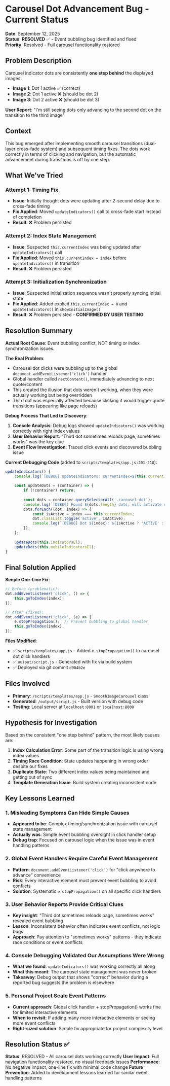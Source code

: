 # Carousel Dot Advancement Bug - Current Status

**Date**: September 12, 2025  
**Status**: **RESOLVED** ✅ - Event bubbling bug identified and fixed  
**Priority**: Resolved - Full carousel functionality restored

## Problem Description

Carousel indicator dots are consistently **one step behind** the displayed images:

- **Image 1**: Dot 1 active ✅ (correct)
- **Image 2**: Dot 1 active ❌ (should be dot 2)  
- **Image 3**: Dot 2 active ❌ (should be dot 3)

**User Report**: "I'm still seeing dots only advancing to the second dot on the transition to the third image"

## Context

This bug emerged after implementing smooth carousel transitions (dual-layer cross-fade system) and subsequent timing fixes. The dots work correctly in terms of clicking and navigation, but the automatic advancement during transitions is off by one step.

## What We've Tried

### Attempt 1: Timing Fix
- **Issue**: Initially thought dots were updating after 2-second delay due to cross-fade timing
- **Fix Applied**: Moved `updateIndicators()` call to cross-fade start instead of completion
- **Result**: ❌ Problem persisted

### Attempt 2: Index State Management  
- **Issue**: Suspected `this.currentIndex` was being updated after `updateIndicators()` call
- **Fix Applied**: Moved `this.currentIndex = index` before `updateIndicators()` in transition
- **Result**: ❌ Problem persisted

### Attempt 3: Initialization Synchronization
- **Issue**: Suspected initialization sequence wasn't properly syncing initial state
- **Fix Applied**: Added explicit `this.currentIndex = 0` and `updateIndicators()` in `showInitialImage()`
- **Result**: ❌ Problem persisted - **CONFIRMED BY USER TESTING**

## Resolution Summary

**Actual Root Cause**: Event bubbling conflict, NOT timing or index synchronization issues.

**The Real Problem**: 
- Carousel dot clicks were bubbling up to the global `document.addEventListener('click')` handler
- Global handler called `nextContent()`, immediately advancing to next quote/content
- This created the illusion that dots weren't working, when they were actually working but being overridden
- Third dot was especially affected because clicking it would trigger quote transitions (appearing like page reloads)

**Debug Process That Led to Discovery**:
1. **Console Analysis**: Debug logs showed `updateIndicators()` was working correctly with right index values
2. **User Behavior Report**: "Third dot sometimes reloads page, sometimes works" was the key clue
3. **Event Flow Investigation**: Traced click events and discovered bubbling issue

**Current Debugging Code** (added to `scripts/templates/app.js:201-218`):
```javascript
updateIndicators() {
    console.log(`[DEBUG] updateIndicators: currentIndex=${this.currentIndex}, images.length=${this.images.length}`);
    
    const updateDots = (container) => {
        if (!container) return;
        
        const dots = container.querySelectorAll('.carousel-dot');
        console.log(`[DEBUG] Found ${dots.length} dots, will activate dot at index ${this.currentIndex}`);
        dots.forEach((dot, index) => {
            const isActive = index === this.currentIndex;
            dot.classList.toggle('active', isActive);
            console.log(`[DEBUG] Dot ${index}: ${isActive ? 'ACTIVE' : 'inactive'}`);
        });
    };
    
    updateDots(this.indicatorsEl);
    updateDots(this.mobileIndicatorsEl);
}
```

## Final Solution Applied

**Simple One-Line Fix**:
```javascript
// Before (problematic):
dot.addEventListener('click', () => {
    this.goToIndex(index);
});

// After (fixed):
dot.addEventListener('click', (e) => {
    e.stopPropagation();  // Prevent bubbling to global handler
    this.goToIndex(index);
});
```

**Files Modified**:
- ✅ `scripts/templates/app.js` - Added `e.stopPropagation()` to carousel dot click handlers
- ✅ `output/script.js` - Generated with fix via build system
- ✅ Deployed via git commit `d904b2e`

## Files Involved

- **Primary**: `/scripts/templates/app.js` - `SmoothImageCarousel` class
- **Generated**: `/output/script.js` - Built version with debug code
- **Testing**: Local server at `localhost:8001` or `localhost:8000`

## Hypothesis for Investigation

Based on the consistent "one step behind" pattern, the most likely causes are:

1. **Index Calculation Error**: Some part of the transition logic is using wrong index values
2. **Timing Race Condition**: State updates happening in wrong order despite our fixes
3. **Duplicate State**: Two different index values being maintained and getting out of sync
4. **Template Generation Issue**: Build system creating inconsistent code

## Key Lessons Learned

### 1. **Misleading Symptoms Can Hide Simple Causes**
- **Appeared to be**: Complex timing/synchronization issue with carousel state management
- **Actually was**: Simple event bubbling oversight in click handler setup
- **Debug trap**: Focused on carousel logic when the issue was in event handling patterns

### 2. **Global Event Handlers Require Careful Event Management**
- **Pattern**: `document.addEventListener('click')` for "click anywhere to advance" convenience
- **Risk**: Every interactive element must prevent event bubbling to avoid conflicts
- **Solution**: Systematic `e.stopPropagation()` on all specific click handlers

### 3. **User Behavior Reports Provide Critical Clues**
- **Key insight**: "Third dot sometimes reloads page, sometimes works" revealed event bubbling
- **Lesson**: Inconsistent behavior often indicates event conflicts, not logic bugs
- **Approach**: Pay attention to "sometimes works" patterns - they indicate race conditions or event conflicts

### 4. **Console Debugging Validated Our Assumptions Were Wrong**
- **What we found**: `updateIndicators()` was working correctly all along
- **What this meant**: The carousel state management was never broken
- **Takeaway**: Debug output that shows "correct" behavior during a reported bug suggests the problem is elsewhere

### 5. **Personal Project Scale Event Patterns**
- **Current approach**: Global click handler + stopPropagation() works fine for limited interactive elements
- **When to revisit**: If adding many more interactive elements or seeing more event conflicts
- **Right-sized solution**: Simple fix appropriate for project complexity level

## Resolution Status ✅

**Status**: RESOLVED - All carousel dots working correctly
**User Impact**: Full navigation functionality restored, no visual feedback issues
**Performance**: No negative impact, one-line fix with minimal code change
**Future Prevention**: Added to development lessons learned for similar event handling patterns